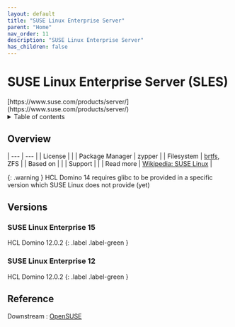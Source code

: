 ```yaml
---
layout: default
title: "SUSE Linux Enterprise Server"
parent: "Home"
nav_order: 11
description: "SUSE Linux Enterprise Server"
has_children: false
---
```


<h1>SUSE Linux Enterprise Server (SLES)</h1>
[https://www.suse.com/products/server/](https://www.suse.com/products/server/)

<details close markdown="block">
  <summary>
    Table of contents
  </summary>
  {: .text-delta }
1. TOC
{:toc}
</details>

## Overview

| --- | --- |
| License         |    |
| Package Manager | zypper |
| Filesystem      | [brtfs](filesystems.md#btrfs), ZFS |
| Based on        |    |
| Support         |    |
| Read more       | [Wikipedia: SUSE Linux](https://en.wikipedia.org/wiki/SUSE_Linux) |


{: .warning }
HCL Domino 14 requires glibc to be provided in a specific version which SUSE Linux does not provide (yet)


## Versions

### SUSE Linux Enterprise 15

HCL Domino 12.0.2
{: .label .label-green }

### SUSE Linux Enterprise 12

HCL Domino 12.0.2
{: .label .label-green }



## Reference

Downstream : [OpenSUSE](https://get.opensuse.org/leap)




